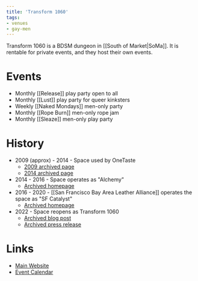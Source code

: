 ```yaml
---
title: 'Transform 1060'
tags:
- venues
- gay-men
---
```


Transform 1060 is a BDSM dungeon in [[South of Market|SoMa]]. It is rentable for private events, and they host their own events.

# Events
- Monthly [[Release]] play party open to all
- Monthly [[Lust]] play party for queer kinksters
- Weekly [[Naked Mondays]] men-only party
- Monthly [[Rope Burn]] men-only rope jam
- Monthly [[Sleaze]] men-only play party

# History
- 2009 (approx) - 2014 - Space used by OneTaste 
	- [2009 archived page](https://web.archive.org/web/20100831175613/http://www.onetaste.us/centers.php)
	- [2014 archived page](https://web.archive.org/web/20140208042818/http://onetaste.us/legal/)
- 2014 - 2016 - Space operates as "Alchemy" 
	-  [Archived homepage](https://web.archive.org/web/20150703153125/http://alchemysf.com/)
- 2016 - 2020 - [[San Francisco Bay Area Leather Alliance]] operates the space as "SF Catalyst" 
	-  [Archived homepage](https://web.archive.org/web/20211208184619/https://sfcatalyst.org/)
- 2022 - Space reopens as Transform 1060 
	-  [Archived blog post](https://web.archive.org/web/20230325102504/https://sfleatherdistrict.org/catalyst-transforms/)
	-  [Archived press release](https://web.archive.org/web/20220202181523/https://sfleatherdistrict.org/wp-content/uploads/2022/01/Transform1060-Press-Release-01012022.pdf)

# Links
- [Main Website](https://www.transform1060.org)
- [Event Calendar](https://www.transform1060.org/calendar/)